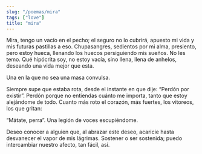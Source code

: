 ```yaml
---
slug: "/poemas/mira"
tags: ["love"]
title: "mira"
---
```

Mira, tengo un vacío en el pecho; el seguro no lo cubrirá, apuesto mi vida y mis futuras pastillas a eso. Chupasangres, sedientos por mi alma, presiento, pero estoy hueca, llenando los huecos persiguiendo mis sueños. No les temo. Qué hipócrita soy, no estoy vacía, sino llena, llena de anhelos, deseando una vida mejor que esta. 

Una en la que no sea una masa convulsa.

Siempre supe que estaba rota, desde el instante en que dije: “Perdón por existir”. Perdón porque no entiendas cuánto me importa, tanto que estoy alejándome de todo. Cuanto más roto el corazón, más fuertes, los vitoreos, los que gritan: 

“Mátate, perra”. Una legión de voces escupiéndome. 

Deseo conocer a alguien que, al abrazar este deseo, acaricie hasta desvanecer el vapor de mis lágrimas. Sostener o ser sostenida; puedo intercambiar nuestro afecto, tan fácil, así.